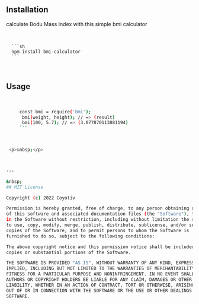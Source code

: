 ## Installation
 calculate Bodu Mass Index with this simple bmi calculator
  
&nbsp;

      ```sh
      npm install bmi-calculator
      ```

&nbsp; 
 


## Usage 
&nbsp;

 ```sh
      const bmi = require('bmi');
       bmi(weight, height); // => (result)
       bmi(100, 5.7); // => (3.077870113881194)
      ```
  


  <p>&nbsp;</p> 



---

&nbsp;
## MIT License

Copyright (c) 2022 Coyotiv

Permission is hereby granted, free of charge, to any person obtaining a copy
of this software and associated documentation files (the "Software"), to deal
in the Software without restriction, including without limitation the rights
to use, copy, modify, merge, publish, distribute, sublicense, and/or sell
copies of the Software, and to permit persons to whom the Software is
furnished to do so, subject to the following conditions:

The above copyright notice and this permission notice shall be included in all
copies or substantial portions of the Software.

THE SOFTWARE IS PROVIDED "AS IS", WITHOUT WARRANTY OF ANY KIND, EXPRESS OR
IMPLIED, INCLUDING BUT NOT LIMITED TO THE WARRANTIES OF MERCHANTABILITY,
FITNESS FOR A PARTICULAR PURPOSE AND NONINFRINGEMENT. IN NO EVENT SHALL THE
AUTHORS OR COPYRIGHT HOLDERS BE LIABLE FOR ANY CLAIM, DAMAGES OR OTHER
LIABILITY, WHETHER IN AN ACTION OF CONTRACT, TORT OR OTHERWISE, ARISING FROM,
OUT OF OR IN CONNECTION WITH THE SOFTWARE OR THE USE OR OTHER DEALINGS IN THE
SOFTWARE.
